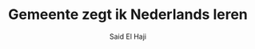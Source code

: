 ---
title: "Gemeente zegt ik Nederlands leren"
author: "Said El Haji"
isbn: ""
isbn13: "9789491921711"
rating: "4"
publisher: "Jurgen Maas"
pages: "144"
publishYear: "2020"
read: "2020"
goodreads_id: "55457990"
---